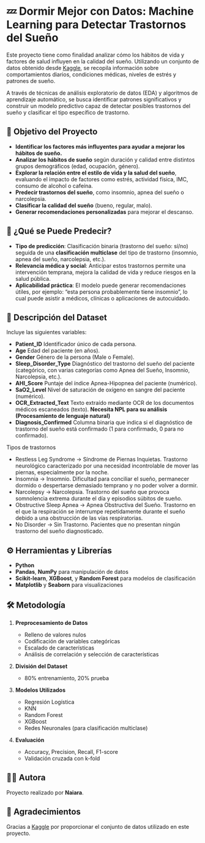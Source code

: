 
# 💤 Dormir Mejor con Datos: Machine Learning para Detectar Trastornos del Sueño

Este proyecto tiene como finalidad analizar cómo los hábitos de vida y factores de salud influyen en la calidad del sueño. Utilizando un conjunto de datos obtenido desde [Kaggle](https://www.kaggle.com/datasets/ziya07/sleep-disorder-diagnostic-dataset/data), se recopila información sobre comportamientos diarios, condiciones médicas, niveles de estrés y patrones de sueño.

A través de técnicas de análisis exploratorio de datos (EDA) y algoritmos de aprendizaje automático, se busca identificar patrones significativos y construir un modelo predictivo capaz de detectar posibles trastornos del sueño y clasificar el tipo específico de trastorno.

## 🎯 Objetivo del Proyecto

- **Identificar los factores más influyentes para ayudar a mejorar los hábitos de sueño.**
- **Analizar los hábitos de sueño** según duración y calidad entre distintos grupos demográficos (edad, ocupación, género).
- **Explorar la relación entre el estilo de vida y la salud del sueño**, evaluando el impacto de factores como estrés, actividad física, IMC, consumo de alcohol o cafeína.
- **Predecir trastornos del sueño**, como insomnio, apnea del sueño o narcolepsia.
- **Clasificar la calidad del sueño** (bueno, regular, malo).
- **Generar recomendaciones personalizadas** para mejorar el descanso.

## 🧠 ¿Qué se Puede Predecir?

- **Tipo de predicción**: Clasificación binaria (trastorno del sueño: sí/no) seguida de una **clasificación multiclase** del tipo de trastorno (insomnio, apnea del sueño, narcolepsia, etc.).
- **Relevancia médica y social**: Anticipar estos trastornos permite una intervención temprana, mejora la calidad de vida y reduce riesgos en la salud pública.
- **Aplicabilidad práctica**: El modelo puede generar recomendaciones útiles, por ejemplo: “esta persona probablemente tiene insomnio”, lo cual puede asistir a médicos, clínicas o aplicaciones de autocuidado.

## 📂 Descripción del Dataset

Incluye las siguientes variables:

- **Patient_ID**	Identificador único de cada persona.
- **Age**	Edad del paciente (en años).
- **Gender**	Género de la persona (Male o Female).
- **Sleep_Disorder_Type** Diagnóstico del trastorno del sueño del paciente (categórico, con varias categorías como Apnea del Sueño, Insomnio, Narcolepsia, etc.).
- **AHI_Score** Puntaje del índice Apnea-Hipopnea del paciente (numérico).
- **SaO2_Level** Nivel de saturación de oxígeno en sangre del paciente (numérico).
- **OCR_Extracted_Text** Texto extraído mediante OCR de los documentos médicos escaneados (texto). **Necesita NPL para su análisis (Procesamiento de lenguaje natural)**
- **Diagnosis_Confirmed** Columna binaria que indica si el diagnóstico de trastorno del sueño está confirmado (1 para confirmado, 0 para no confirmado).

Tipos de trastornos
- Restless Leg Syndrome → Síndrome de Piernas Inquietas. Trastorno neurológico caracterizado por una necesidad incontrolable de mover las piernas, especialmente por la noche.
- Insomnia → Insomnio. Dificultad para conciliar el sueño, permanecer dormido o despertarse demasiado temprano y no poder volver a dormir.
- Narcolepsy → Narcolepsia. Trastorno del sueño que provoca somnolencia extrema durante el día y episodios súbitos de sueño.
- Obstructive Sleep Apnea → Apnea Obstructiva del Sueño. Trastorno en el que la respiración se interrumpe repetidamente durante el sueño debido a una obstrucción de las vías respiratorias.
- No Disorder → Sin Trastorno. Pacientes que no presentan ningún trastorno del sueño diagnosticado.


## ⚙️ Herramientas y Librerías

- **Python**
- **Pandas**, **NumPy** para manipulación de datos  
- **Scikit-learn**, **XGBoost**, y **Random Forest** para modelos de clasificación  
- **Matplotlib** y **Seaborn** para visualizaciones  

## 🛠️ Metodología

1. **Preprocesamiento de Datos**  
   - Relleno de valores nulos  
   - Codificación de variables categóricas  
   - Escalado de características  
   - Análisis de correlación y selección de características

2. **División del Dataset**  
   - 80% entrenamiento, 20% prueba

3. **Modelos Utilizados**  
   - Regresión Logística  
   - KNN  
   - Random Forest  
   - XGBoost  
   - Redes Neuronales (para clasificación multiclase)

4. **Evaluación**  
   - Accuracy, Precision, Recall, F1-score  
   - Validación cruzada con k-fold  

## 👨‍💻 Autora

Proyecto realizado por **Naiara**.

## 🙏 Agradecimientos

Gracias a [Kaggle](https://www.kaggle.com/) por proporcionar el conjunto de datos utilizado en este proyecto.
